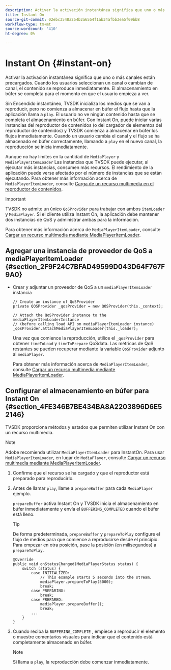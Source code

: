 ```yaml
---
description: Activar la activación instantánea significa que uno o más canales están precargados. Cuando los usuarios seleccionan un canal o cambian de canal, el contenido se reproduce inmediatamente. El almacenamiento en búfer se completa para el momento en que el usuario empieza a ver.
title: Instant On
source-git-commit: 02ebc3548a254b2a6554f1ab34afbb3ea5f09bb8
workflow-type: tm+mt
source-wordcount: '410'
ht-degree: 0%

---
```


# Instant On {#instant-on}

Activar la activación instantánea significa que uno o más canales están precargados. Cuando los usuarios seleccionan un canal o cambian de canal, el contenido se reproduce inmediatamente. El almacenamiento en búfer se completa para el momento en que el usuario empieza a ver.

Sin Encendido instantáneo, TVSDK inicializa los medios que se van a reproducir, pero no comienza a almacenar en búfer el flujo hasta que la aplicación llama a `play`. El usuario no ve ningún contenido hasta que se completa el almacenamiento en búfer. Con Instant On, puede iniciar varias instancias del reproductor de contenidos (o del cargador de elementos del reproductor de contenidos) y TVSDK comienza a almacenar en búfer los flujos inmediatamente. Cuando un usuario cambia el canal y el flujo se ha almacenado en búfer correctamente, llamando a `play` en el nuevo canal, la reproducción se inicia inmediatamente.

Aunque no hay límites en la cantidad de `MediaPlayer` y `MediaPlayerItemLoader` Las instancias que TVSDK puede ejecutar, al ejecutar más instancias, consumen más recursos. El rendimiento de la aplicación puede verse afectado por el número de instancias que se están ejecutando. Para obtener más información acerca de `MediaPlayerItemLoader`, consulte [Carga de un recurso multimedia en el reproductor de contenidos](../../../tvsdk-3x-android-prog/android-3x-content-playback-options-android2/mediaplayer-initialize-for-video/android-3x-media-resource-load.md).

>[!IMPORTANT]
>
>TVSDK no admite un único `QoSProvider` para trabajar con ambos `itemLoader` y `MediaPlayer`. Si el cliente utiliza Instant On, la aplicación debe mantener dos instancias de QoS y administrar ambas para la información.

Para obtener más información acerca de `MediaPlayerItemLoader`, consulte [Cargar un recurso multimedia mediante MediaPlayerItemLoader](../../../tvsdk-3x-android-prog/android-3x-content-playback-options-android2/mediaplayer-initialize-for-video/android-3x-media-resource-mediaplayeritemloader.md).

## Agregar una instancia de proveedor de QoS a mediaPlayerItemLoader {#section_2F9F24C7BFAD49599D043D64F767F9A0}

* Crear y adjuntar un proveedor de QoS a un `mediaPlayerItemLoader` instancia

  ```
  // Create an instance of QoSProvider  
  private QOSProvider _qosProvider = new QOSProvider(this._context);  
  
  // Attach the QoSProvider instance to the mediaPlayerItemLoaderInstance  
  // (before calling load API on mediaPlayerItemLoader instance)  
  _qosProvider.attachMediaPlayerItemLoader(this._loader); 
  ```

  Una vez que comience la reproducción, utilice el `_qosProvider` para obtener `timeToLoad` y `timeToPrepare` QoSdata. Las métricas de QoS restantes se pueden recuperar mediante la variable `QoSProvider` adjunto al `mediaPlayer`.

  Para obtener más información acerca de `MediaPlayerItemLoader`, consulte [Cargar un recurso multimedia mediante MediaPlayerItemLoader](../../../tvsdk-3x-android-prog/android-3x-content-playback-options-android2/mediaplayer-initialize-for-video/android-3x-media-resource-mediaplayeritemloader.md).

## Configurar el almacenamiento en búfer para Instant On {#section_4FE346B7BE434BA8A2203896D6E52146}

TVSDK proporciona métodos y estados que permiten utilizar Instant On con un recurso multimedia.

>[!NOTE]
>
>Adobe recomienda utilizar `MediaPlayerItemLoader` para InstantOn. Para usar `MediaPlayerItemLoader`, en lugar de `MediaPlayer`, consulte [Cargar un recurso multimedia mediante MediaPlayerItemLoader](../../../tvsdk-3x-android-prog/android-3x-content-playback-options-android2/mediaplayer-initialize-for-video/android-3x-media-resource-mediaplayeritemloader.md).

1. Confirme que el recurso se ha cargado y que el reproductor está preparado para reproducirlo.
1. Antes de llamar `play`, llame a `prepareBuffer` para cada `MediaPlayer` ejemplo.

   `prepareBuffer` activa Instant On y TVSDK inicia el almacenamiento en búfer inmediatamente y envía el `BUFFERING_COMPLETED` cuando el búfer está lleno.

   >[!TIP]
   >
   >De forma predeterminada, `prepareBuffer` y `prepareToPlay` configure el flujo de medios para que comience a reproducirse desde el principio. Para empezar en otra posición, pase la posición (en milisegundos) a `prepareToPlay`.

   ```
   @Override 
   public void onStatusChanged(MediaPlayerStatus status) { 
       switch (status) { 
           case INITIALIZED: 
               // This example starts 5 seconds into the stream. 
               mediaPlayer.prepareToPlay(5000); 
               break; 
           case PREPARING: 
               break; 
           case PREPARED: 
               mediaPlayer.prepareBuffer(); 
               break; 
           ... 
       } 
   }
   ```

1. Cuando reciba la `BUFFERING_COMPLETE` , empiece a reproducir el elemento o muestre comentarios visuales para indicar que el contenido está completamente almacenado en búfer.

   >[!NOTE]
   >
   >Si llama a `play`, la reproducción debe comenzar inmediatamente.
